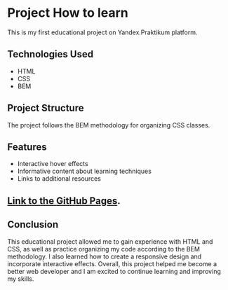 # Project How to learn

This is my first educational project on Yandex.Praktikum platform.

## Technologies Used

- HTML
- CSS
- BEM

## Project Structure

The project follows the BEM methodology for organizing CSS classes.

## Features

- Interactive hover effects
- Informative content about learning techniques
- Links to additional resources

## [Link to the **GitHub Pages**](https://Bababum95.github.io/how-to-learn). 

## Conclusion

This educational project allowed me to gain experience with HTML and CSS, as well as practice organizing my code according to the BEM methodology. I also learned how to create a responsive design and incorporate interactive effects. Overall, this project helped me become a better web developer and I am excited to continue learning and improving my skills.